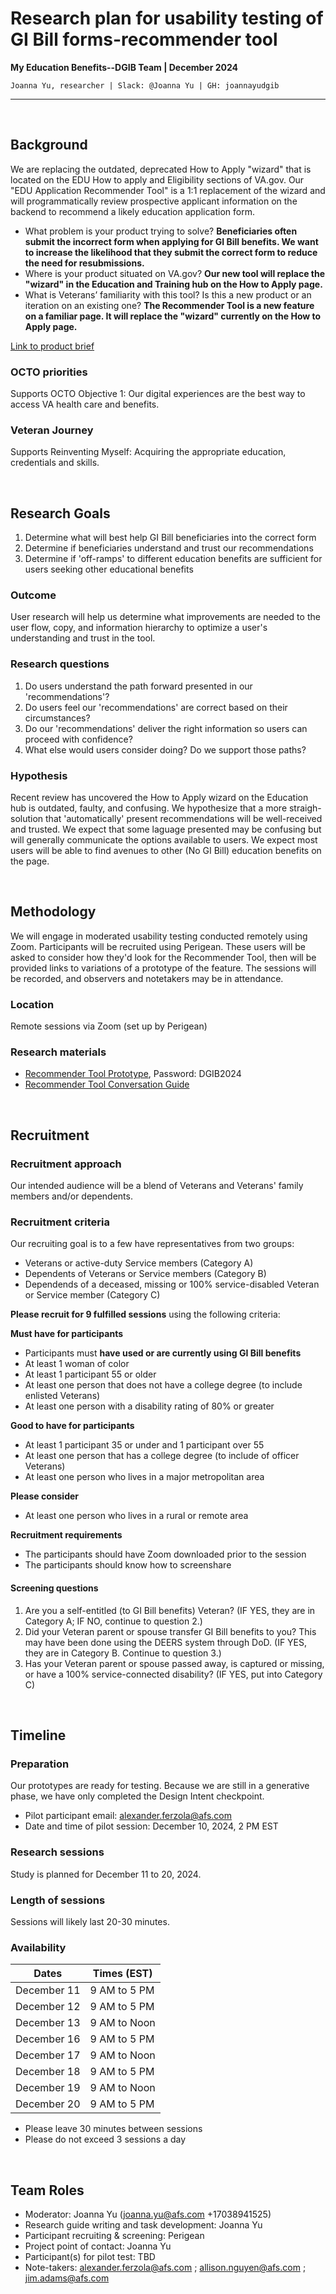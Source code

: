 
# Research plan for usability testing of<br> GI Bill forms-recommender tool 
**My Education Benefits--DGIB Team  | December 2024**

`Joanna Yu, researcher | Slack: @Joanna Yu | GH: joannayudgib`

---
<p>&nbsp;</p>

## Background
We are replacing the outdated, deprecated How to Apply "wizard" that is located on the EDU How to apply and Eligibility sections of VA.gov. Our "EDU Application Recommender Tool" is a 1:1 replacement of the wizard and will programmatically review prospective applicant information on the backend to recommend a likely education application form.

- What problem is your product trying to solve? **Beneficiaries often submit the incorrect form when applying for GI Bill benefits. We want to increase the likelihood that they submit the correct form to reduce the need for resubmissions.** <!-- **Finding a suitable replacement to the current process for locating the correct education benefit form for a Veteran** -->
- Where is your product situated on VA.gov? **Our new tool will replace the "wizard" in the Education and Training hub on the How to Apply page.** <!-- **Authenticated experience will give us the background we need to accurately guide Veterans and their family members to the right form** -->
- What is Veterans’ familiarity with this tool? Is this a new product or an iteration on an existing one? **The Recommender Tool is a new feature on a familiar page. It will replace the "wizard" currently on the How to Apply page.**<!-- **This is a 1:1 replacement with a existing wizard, Veteran familiarty is TBD but prior research has suggested it as confusing, convoluted, and malfunctioning.** -->

[Link to product brief](https://github.com/department-of-veterans-affairs/va.gov-team/issues/85984)

### OCTO priorities 
Supports OCTO Objective 1: Our digital experiences are the best way to access VA health care and benefits.

### Veteran Journey
Supports Reinventing Myself: Acquiring the appropriate education, credentials and skills. 
<p>&nbsp;</p> 

## Research Goals	
1. Determine what will best help GI Bill beneficiaries into the correct form
2. Determine if beneficiaries understand and trust our recommendations 
3. Determine if 'off-ramps' to different education benefits are sufficient for users seeking other educational benefits

### Outcome
User research will help us determine what improvements are needed to the user flow, copy, and information hierarchy to optimize a user's understanding and trust in the tool.<!-- **Research will inform us how well the user flow, copy, and information hierarchy are working for the user. We will use findings to directly improve the tool before deployment. ** -->

### Research questions
1. Do users understand the path forward presented in our 'recommendations'?
2. Do users feel our 'recommendations' are correct based on their circumstances?
3. Do our 'recommendations' deliver the right information so users can proceed with confidence?
4. What else would users consider doing? Do we support those paths?

### Hypothesis
Recent review has uncovered the How to Apply wizard on the Education hub is outdated, faulty, and confusing. We hypothesize that a more straigh-solution that 'automatically' present recommendations will be well-received and trusted. We expect that some laguage presented may be confusing but will generally communicate the options available to users. We expect most users will be able to find avenues to other (No GI Bill) education benefits on the page.
<p>&nbsp;</p>

## Methodology	
We will engage in moderated usability testing conducted remotely using Zoom. Participants will be recruited using Perigean. These users will be asked to consider how they'd look for the Recommender Tool, then will be provided links to variations of a prototype of the feature. The sessions will be recorded, and observers and notetakers may be in attendance.

<!-- With sufficient time before deployement to add to our product backlog and improve it before production, we will use usabiltiy testing to generate new ideas on how to improve the recommender tool, but also to validate what is/is not working for the end-user. -->

### Location
Remote sessions via Zoom (set up by Perigean)

### Research materials
* [Recommender Tool Prototype](https://accenturefederal.invisionapp.com/console/share/U2DNZPWFB4K), Password: DGIB2024
* [Recommender Tool Conversation Guide](https://github.com/department-of-veterans-affairs/va.gov-team/blob/cb013390098d5f3fa87b92a4c897f03f2bc2bb7f/products/my-education-benefits/research/2024-12-recommender-tool/conversation-guide.md)
<p>&nbsp;</p>
 
## Recruitment

### Recruitment approach
Our intended audience will be a blend of Veterans and Veterans' family members and/or dependents. 

### Recruitment criteria
Our recruiting goal is to a few have representatives from two groups:
- Veterans or active-duty Service members (Category A)
- Dependents of Veterans or Service members (Category B)
- Dependends of a deceased, missing or 100% service-disabled Veteran or Service member (Category C)

**Please recruit for 9 fulfilled sessions** using the following criteria:

**Must have for participants**
- Participants must **have used or are currently using GI Bill benefits**
- At least 1 woman of color
- At least 1 participant 55 or older
- At least one person that does not have a college degree (to include enlisted Veterans)
- At least one person with a disability rating of 80% or greater

**Good to have for participants**
- At least 1 participant 35 or under and 1 participant over 55
- At least one person that has a college degree (to include of officer Veterans)
- At least one person who lives in a major metropolitan area

**Please consider**
- At least one person who lives in a rural or remote area

**Recruitment requirements**
- The participants should have Zoom downloaded prior to the session
- The participants should know how to screenshare

<!-- Perigean recruitment, with a goal of 9 total sessions, focusing on primary criteria:

- 3 to 5 Veterans
- 3 to 5 Dependents of Veterans (spouse or child to Veteran) that has used transferred self-entitled benefits before from their Veteran sponsor
- 3 to 5 Dependents of Veterans (spouse of child to Veteran) that is the child or spouse of a Veteran or service member who has passed away, is captured or missing, or is permanently and totally disabled due to a service-connected disability

#### Primary criteria (must-haves)
- Category A: 3 Veterans
- Category B: 3 Dependents of Veterans (spouse or child to Veteran) that has used transferred self-entitled benefits before from their Veteran sponsor
- Category C: 3 Dependents of Veterans (spouse of child to Veteran) that is the child or spouse of a Veteran or service member who has died, is captured or missing, or is permanently and totally disabled due to a service-connected disability

_We would ask that Perigean recruits a diverse demographic breakdown._ -->

#### Screening questions
1. Are you a self-entitled (to GI Bill benefits) Veteran? (IF YES, they are in Category A; IF NO, continue to question 2.)
2. Did your Veteran parent or spouse transfer GI Bill benefits to you? This may have been done using the DEERS system through DoD. (IF YES, they are in Category B. Continue to question 3.)
3. Has your Veteran parent or spouse passed away, is captured or missing, or have a 100% service-connected disability? (IF YES, put into Category C)  
<p>&nbsp;</p>

## Timeline
<!-- Please submit artifacts for [Research Review](https://depo-platform-documentation.scrollhelp.site/collaboration-cycle/Research-review.1781891143.html) 8-9 days prior to the first planned research day for remote studies so Perigean can begin recruiting one week prior. Perigean requires 2+ weeks for in-person. 
* Research materials submitted for review: Week of 12/02/2024
* Planned Test Sessions: 12/11/24 - 12/20/24-->

### Preparation
Our prototypes are ready for testing. Because we are still in a generative phase, we have only completed the Design Intent checkpoint. 
* Pilot participant email: alexander.ferzola@afs.com
* Date and time of pilot session:  December 10, 2024, 2 PM EST

### Research sessions
Study is planned for December 11 to 20, 2024.

### Length of sessions
Sessions will likely last 20-30 minutes.

### Availability
| Dates | Times (EST) |
| --- | --- |
| December 11 | 9 AM to 5 PM |
| December 12 | 9 AM to 5 PM |
| December 13 | 9 AM to Noon |
| December 16 | 9 AM to 5 PM |
| December 17 | 9 AM to Noon |
| December 18 | 9 AM to 5 PM |
| December 19 | 9 AM to Noon |
| December 20 | 9 AM to 5 PM |

- Please leave 30 minutes between sessions 
- Please do not exceed 3 sessions a day 

<!-- Any time from 11am EST through 4pm EST can be made available for testing sessions. -->
<p>&nbsp;</p>	

## Team Roles	
- Moderator: Joanna Yu (joanna.yu@afs.com +17038941525)
- Research guide writing and task development: Joanna Yu
- Participant recruiting & screening: Perigean
- Project point of contact: Joanna Yu
- Participant(s) for pilot test: TBD
- Note-takers: alexander.ferzola@afs.com ; allison.nguyen@afs.com ; jim.adams@afs.com
<p>&nbsp;</p>
